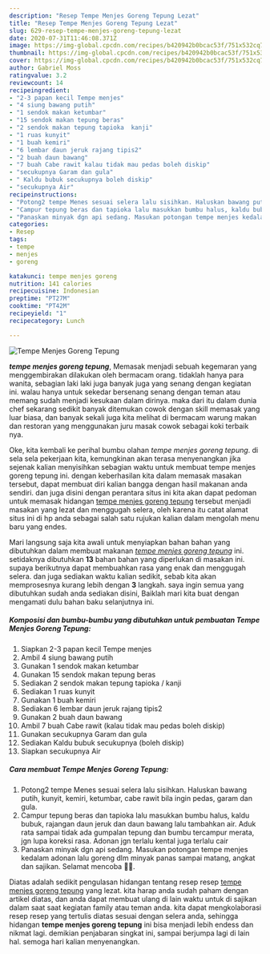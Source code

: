 ```yaml
---
description: "Resep Tempe Menjes Goreng Tepung Lezat"
title: "Resep Tempe Menjes Goreng Tepung Lezat"
slug: 629-resep-tempe-menjes-goreng-tepung-lezat
date: 2020-07-31T11:46:08.371Z
image: https://img-global.cpcdn.com/recipes/b420942b0bcac53f/751x532cq70/tempe-menjes-goreng-tepung-foto-resep-utama.jpg
thumbnail: https://img-global.cpcdn.com/recipes/b420942b0bcac53f/751x532cq70/tempe-menjes-goreng-tepung-foto-resep-utama.jpg
cover: https://img-global.cpcdn.com/recipes/b420942b0bcac53f/751x532cq70/tempe-menjes-goreng-tepung-foto-resep-utama.jpg
author: Gabriel Moss
ratingvalue: 3.2
reviewcount: 14
recipeingredient:
- "2-3 papan kecil Tempe menjes"
- "4 siung bawang putih"
- "1 sendok makan ketumbar"
- "15 sendok makan tepung beras"
- "2 sendok makan tepung tapioka  kanji"
- "1 ruas kunyit"
- "1 buah kemiri"
- "6 lembar daun jeruk rajang tipis2"
- "2 buah daun bawang"
- "7 buah Cabe rawit kalau tidak mau pedas boleh diskip"
- "secukupnya Garam dan gula"
- " Kaldu bubuk secukupnya boleh diskip"
- "secukupnya Air"
recipeinstructions:
- "Potong2 tempe Menes sesuai selera lalu sisihkan. Haluskan bawang putih, kunyit, kemiri, ketumbar, cabe rawit bila ingin pedas, garam dan gula."
- "Campur tepung beras dan tapioka lalu masukkan bumbu halus, kaldu bubuk, rajangan daun jeruk dan daun bawang lalu tambahkan air. Aduk rata sampai tidak ada gumpalan tepung dan bumbu tercampur merata, jgn lupa koreksi rasa. Adonan jgn terlalu kental juga terlalu cair"
- "Panaskan minyak dgn api sedang. Masukan potongan tempe menjes kedalam adonan lalu goreng dlm minyak panas sampai matang, angkat dan sajikan. Selamat mencoba 🙏🥰."
categories:
- Resep
tags:
- tempe
- menjes
- goreng

katakunci: tempe menjes goreng 
nutrition: 141 calories
recipecuisine: Indonesian
preptime: "PT27M"
cooktime: "PT42M"
recipeyield: "1"
recipecategory: Lunch

---
```



![Tempe Menjes Goreng Tepung](https://img-global.cpcdn.com/recipes/b420942b0bcac53f/751x532cq70/tempe-menjes-goreng-tepung-foto-resep-utama.jpg)

<b><i>tempe menjes goreng tepung</i></b>, Memasak menjadi sebuah kegemaran yang menggembirakan dilakukan oleh bermacam orang. tidaklah hanya para wanita, sebagian laki laki juga banyak juga yang senang dengan kegiatan ini. walau hanya untuk sekedar bersenang senang dengan teman atau memang sudah menjadi kesukaan dalam dirinya. maka dari itu dalam dunia chef sekarang sedikit banyak ditemukan cowok dengan skill memasak yang luar biasa, dan banyak sekali juga kita melihat di bermacam warung makan dan restoran yang menggunakan juru masak cowok sebagai koki terbaik nya.



Oke, kita kembali ke perihal bumbu olahan <i>tempe menjes goreng tepung</i>. di sela sela pekerjaan kita, kemungkinan akan terasa menyenangkan jika sejenak kalian menyisihkan sebagian waktu untuk membuat tempe menjes goreng tepung ini. dengan keberhasilan kita dalam memasak masakan tersebut, dapat membuat diri kalian bangga dengan hasil makanan anda sendiri. dan juga disini dengan perantara situs ini kita akan dapat pedoman untuk memasak hidangan <u>tempe menjes goreng tepung</u> tersebut menjadi masakan yang lezat dan menggugah selera, oleh karena itu catat alamat situs ini di hp anda sebagai salah satu rujukan kalian dalam mengolah menu baru yang endes.


Mari langsung saja kita awali untuk menyiapkan bahan bahan yang dibutuhkan dalam membuat makanan <u><i>tempe menjes goreng tepung</i></u> ini. setidaknya dibutuhkan <b>13</b> bahan bahan yang diperlukan di masakan ini. supaya berikutnya dapat membuahkan rasa yang enak dan menggugah selera. dan juga sediakan waktu kalian sedikit, sebab kita akan memprosesnya kurang lebih dengan <b>3</b> langkah. saya ingin semua yang dibutuhkan sudah anda sediakan disini, Baiklah mari kita buat dengan mengamati dulu bahan baku selanjutnya ini.

<!--inarticleads1-->

##### Komposisi dan bumbu-bumbu yang dibutuhkan untuk pembuatan Tempe Menjes Goreng Tepung:

1. Siapkan 2-3 papan kecil Tempe menjes
1. Ambil 4 siung bawang putih
1. Gunakan 1 sendok makan ketumbar
1. Gunakan 15 sendok makan tepung beras
1. Sediakan 2 sendok makan tepung tapioka / kanji
1. Sediakan 1 ruas kunyit
1. Gunakan 1 buah kemiri
1. Sediakan 6 lembar daun jeruk rajang tipis2
1. Gunakan 2 buah daun bawang
1. Ambil 7 buah Cabe rawit (kalau tidak mau pedas boleh diskip)
1. Gunakan secukupnya Garam dan gula
1. Sediakan  Kaldu bubuk secukupnya (boleh diskip)
1. Siapkan secukupnya Air




<!--inarticleads2-->

##### Cara membuat Tempe Menjes Goreng Tepung:

1. Potong2 tempe Menes sesuai selera lalu sisihkan. Haluskan bawang putih, kunyit, kemiri, ketumbar, cabe rawit bila ingin pedas, garam dan gula.
1. Campur tepung beras dan tapioka lalu masukkan bumbu halus, kaldu bubuk, rajangan daun jeruk dan daun bawang lalu tambahkan air. Aduk rata sampai tidak ada gumpalan tepung dan bumbu tercampur merata, jgn lupa koreksi rasa. Adonan jgn terlalu kental juga terlalu cair
1. Panaskan minyak dgn api sedang. Masukan potongan tempe menjes kedalam adonan lalu goreng dlm minyak panas sampai matang, angkat dan sajikan. Selamat mencoba 🙏🥰.




Diatas adalah sedikit pengulasan hidangan tentang resep resep <u>tempe menjes goreng tepung</u> yang lezat. kita harap anda sudah paham dengan artikel diatas, dan anda dapat membuat ulang di lain waktu untuk di sajikan dalam saat saat kegiatan family atau teman anda. kita dapat mengkolaborasi resep resep yang tertulis diatas sesuai dengan selera anda, sehingga hidangan <b>tempe menjes goreng tepung</b> ini bisa menjadi lebih endess dan nikmat lagi. demikian penjabaran singkat ini, sampai berjumpa lagi di lain hal. semoga hari kalian menyenangkan.

